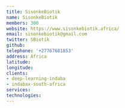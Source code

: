```yaml
---
title: SisonkeBiotik
name: SisonkeBiotik
members: 300
website: https://www.sisonkebiotik.africa/
email: sisonkebiotik@gmail.com
twitter: SBiotik
github: 
telephone: '+27767681853'
address: Africa
latitude: 
longitude: 
clients: 
- deep-learning-indaba 
- indabax-south-africa
services: 
technologies: 
---
```


